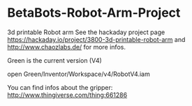 # BetaBots-Robot-Arm-Project
3d printable Robot arm 
See the hackaday project page
https://hackaday.io/project/3800-3d-printable-robot-arm
and http://www.chaozlabs.de/
for more infos.

Green is the current version (V4)

open Green/Inventor/Workspace/v4/RobotV4.iam

You can find infos about the gripper:
http://www.thingiverse.com/thing:661286

